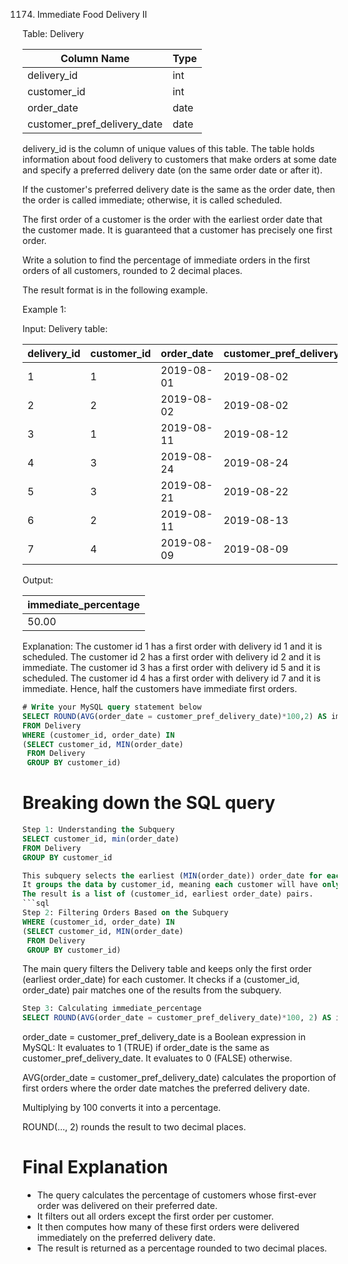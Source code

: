 1174. Immediate Food Delivery II

Table: Delivery

| Column Name                 | Type    |
|-----------------------------|---------|
| delivery_id                 | int     |
| customer_id                 | int     |
| order_date                  | date    |
| customer_pref_delivery_date | date    |

delivery_id is the column of unique values of this table.
The table holds information about food delivery to customers that make orders at some date and specify a preferred delivery date (on the same order date or after it).
 

If the customer's preferred delivery date is the same as the order date, then the order is called immediate; otherwise, it is called scheduled.

The first order of a customer is the order with the earliest order date that the customer made. It is guaranteed that a customer has precisely one first order.

Write a solution to find the percentage of immediate orders in the first orders of all customers, rounded to 2 decimal places.

The result format is in the following example.

Example 1:

Input: 
Delivery table:

| delivery_id | customer_id | order_date | customer_pref_delivery_date |
|-------------|-------------|------------|-----------------------------|
| 1           | 1           | 2019-08-01 | 2019-08-02                  |
| 2           | 2           | 2019-08-02 | 2019-08-02                  |
| 3           | 1           | 2019-08-11 | 2019-08-12                  |
| 4           | 3           | 2019-08-24 | 2019-08-24                  |
| 5           | 3           | 2019-08-21 | 2019-08-22                  |
| 6           | 2           | 2019-08-11 | 2019-08-13                  |
| 7           | 4           | 2019-08-09 | 2019-08-09                  |

Output: 

| immediate_percentage |
|----------------------|
| 50.00                |

Explanation: 
The customer id 1 has a first order with delivery id 1 and it is scheduled.
The customer id 2 has a first order with delivery id 2 and it is immediate.
The customer id 3 has a first order with delivery id 5 and it is scheduled.
The customer id 4 has a first order with delivery id 7 and it is immediate.
Hence, half the customers have immediate first orders.

```sql
# Write your MySQL query statement below
SELECT ROUND(AVG(order_date = customer_pref_delivery_date)*100,2) AS immediate_percentage
FROM Delivery
WHERE (customer_id, order_date) IN 
(SELECT customer_id, MIN(order_date)
 FROM Delivery
 GROUP BY customer_id)
```

# Breaking down the SQL query
```sql
Step 1: Understanding the Subquery
SELECT customer_id, min(order_date)
FROM Delivery
GROUP BY customer_id

This subquery selects the earliest (MIN(order_date)) order_date for each customer (customer_id).
It groups the data by customer_id, meaning each customer will have only one earliest order date in the result.
The result is a list of (customer_id, earliest order_date) pairs.
```sql
Step 2: Filtering Orders Based on the Subquery
WHERE (customer_id, order_date) IN 
(SELECT customer_id, MIN(order_date)
 FROM Delivery
 GROUP BY customer_id)
```
The main query filters the Delivery table and keeps only the first order (earliest order_date) for each customer.
It checks if a (customer_id, order_date) pair matches one of the results from the subquery.
```sql
Step 3: Calculating immediate_percentage
SELECT ROUND(AVG(order_date = customer_pref_delivery_date)*100, 2) AS immediate_percentage
```
order_date = customer_pref_delivery_date is a Boolean expression in MySQL:
	It evaluates to 1 (TRUE) if order_date is the same as customer_pref_delivery_date.
	It evaluates to 0 (FALSE) otherwise.

AVG(order_date = customer_pref_delivery_date) calculates the proportion of first orders where the order date matches the preferred delivery date.

Multiplying by 100 converts it into a percentage.

ROUND(..., 2) rounds the result to two decimal places.

# Final Explanation
- The query calculates the percentage of customers whose first-ever order was delivered on their preferred date.
- It filters out all orders except the first order per customer.
- It then computes how many of these first orders were delivered immediately on the preferred delivery date.
- The result is returned as a percentage rounded to two decimal places.





